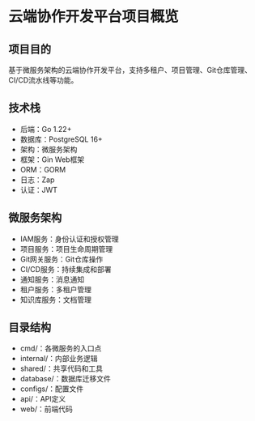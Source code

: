 # 云端协作开发平台项目概览

## 项目目的
基于微服务架构的云端协作开发平台，支持多租户、项目管理、Git仓库管理、CI/CD流水线等功能。

## 技术栈
- 后端：Go 1.22+
- 数据库：PostgreSQL 16+
- 架构：微服务架构
- 框架：Gin Web框架
- ORM：GORM
- 日志：Zap
- 认证：JWT

## 微服务架构
- IAM服务：身份认证和授权管理
- 项目服务：项目生命周期管理
- Git网关服务：Git仓库操作
- CI/CD服务：持续集成和部署
- 通知服务：消息通知
- 租户服务：多租户管理
- 知识库服务：文档管理

## 目录结构
- cmd/：各微服务的入口点
- internal/：内部业务逻辑
- shared/：共享代码和工具
- database/：数据库迁移文件
- configs/：配置文件
- api/：API定义
- web/：前端代码